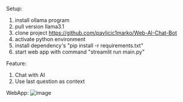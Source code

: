 

Setup:
1. install ollama program 
2. pull version llama3.1
3. clone project https://github.com/pavlicic1marko/Web-AI-Chat-Bot
4. activate python environment
5. install dependency's "pip install -r requirements.txt"
6. start web app with command "streamlit run main.py"


Feature:
1. Chat with AI
2. Use last question as context



WebApp:
![image](https://github.com/user-attachments/assets/6388a7f4-9a2a-4297-a241-45897aff3e33)

